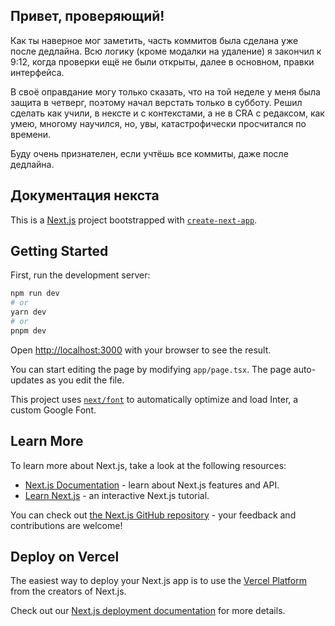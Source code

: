 ## Привет, проверяющий!

Как ты наверное мог заметить, часть коммитов была сделана уже после дедлайна. Всю логику (кроме модалки на удаление) я закончил к 9:12, когда проверки ещё не были открыты, далее в основном, правки интерфейса.

В своё оправдание могу только сказать, что на той неделе у меня была защита в четверг, поэтому начал верстать только в субботу. Решил сделать как учили, в нексте и с контекстами, а не в CRA с редаксом, как умею, многому научился, но, увы, катастрофически просчитался по времени.

Буду очень признателен, если учтёшь все коммиты, даже после дедлайна.

## Документация некста

This is a [Next.js](https://nextjs.org/) project bootstrapped with [`create-next-app`](https://github.com/vercel/next.js/tree/canary/packages/create-next-app).

## Getting Started

First, run the development server:

```bash
npm run dev
# or
yarn dev
# or
pnpm dev
```

Open [http://localhost:3000](http://localhost:3000) with your browser to see the result.

You can start editing the page by modifying `app/page.tsx`. The page auto-updates as you edit the file.

This project uses [`next/font`](https://nextjs.org/docs/basic-features/font-optimization) to automatically optimize and load Inter, a custom Google Font.

## Learn More

To learn more about Next.js, take a look at the following resources:

- [Next.js Documentation](https://nextjs.org/docs) - learn about Next.js features and API.
- [Learn Next.js](https://nextjs.org/learn) - an interactive Next.js tutorial.

You can check out [the Next.js GitHub repository](https://github.com/vercel/next.js/) - your feedback and contributions are welcome!

## Deploy on Vercel

The easiest way to deploy your Next.js app is to use the [Vercel Platform](https://vercel.com/new?utm_medium=default-template&filter=next.js&utm_source=create-next-app&utm_campaign=create-next-app-readme) from the creators of Next.js.

Check out our [Next.js deployment documentation](https://nextjs.org/docs/deployment) for more details.
